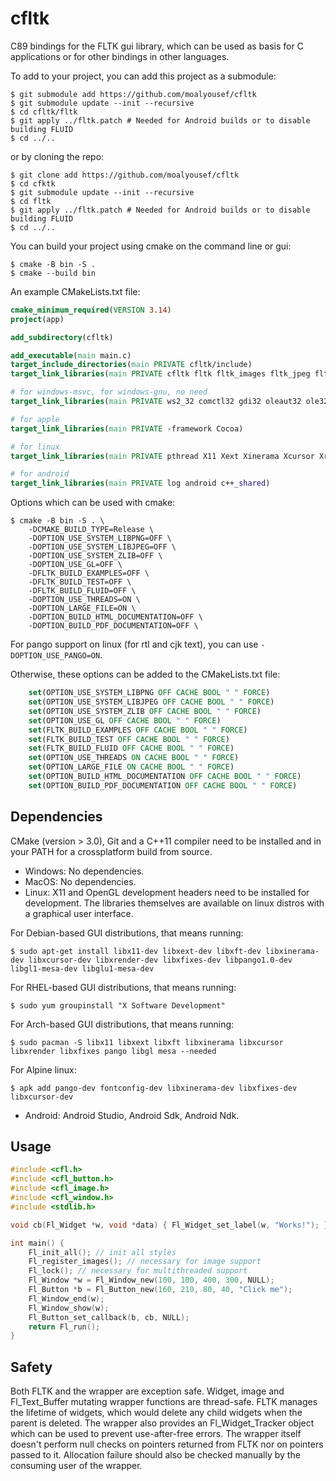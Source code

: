 # cfltk

C89 bindings for the FLTK gui library, which can be used as basis for C applications or for other bindings in other languages.

To add to your project, you can add this project as a submodule:
```
$ git submodule add https://github.com/moalyousef/cfltk
$ git submodule update --init --recursive
$ cd cfltk/fltk
$ git apply ../fltk.patch # Needed for Android builds or to disable building FLUID
$ cd ../..
```
or by cloning the repo:
```
$ git clone add https://github.com/moalyousef/cfltk
$ cd cfktk
$ git submodule update --init --recursive
$ cd fltk
$ git apply ../fltk.patch # Needed for Android builds or to disable building FLUID
$ cd ../..
```

You can build your project using cmake on the command line or gui:
```
$ cmake -B bin -S .
$ cmake --build bin
```

An example CMakeLists.txt file:
```cmake
cmake_minimum_required(VERSION 3.14)
project(app)

add_subdirectory(cfltk)

add_executable(main main.c)
target_include_directories(main PRIVATE cfltk/include)
target_link_libraries(main PRIVATE cfltk fltk fltk_images fltk_jpeg fltk_z fltk_png) # as needed

# for windows-msvc, for windows-gnu, no need
target_link_libraries(main PRIVATE ws2_32 comctl32 gdi32 oleaut32 ole32 uuid shell32 advapi32 comdlg32 winspool user32 kernel32 odbc32)

# for apple
target_link_libraries(main PRIVATE -framework Cocoa)

# for linux
target_link_libraries(main PRIVATE pthread X11 Xext Xinerama Xcursor Xrender Xfixes Xft fontconfig pango-1.0 pangoxft-1.0 gobject-2.0 cairo pangocairo-1.0)

# for android
target_link_libraries(main PRIVATE log android c++_shared)
```

Options which can be used with cmake:
```
$ cmake -B bin -S . \
    -DCMAKE_BUILD_TYPE=Release \
    -DOPTION_USE_SYSTEM_LIBPNG=OFF \
    -DOPTION_USE_SYSTEM_LIBJPEG=OFF \
    -DOPTION_USE_SYSTEM_ZLIB=OFF \
    -DOPTION_USE_GL=OFF \
    -DFLTK_BUILD_EXAMPLES=OFF \
    -DFLTK_BUILD_TEST=OFF \
    -DFLTK_BUILD_FLUID=OFF \
    -DOPTION_USE_THREADS=ON \
    -DOPTION_LARGE_FILE=ON \
    -DOPTION_BUILD_HTML_DOCUMENTATION=OFF \
    -DOPTION_BUILD_PDF_DOCUMENTATION=OFF \
```
For pango support on linux (for rtl and cjk text), you can use `-DOPTION_USE_PANGO=ON`.

Otherwise, these options can be added to the CMakeLists.txt file:
```cmake
    set(OPTION_USE_SYSTEM_LIBPNG OFF CACHE BOOL " " FORCE)
    set(OPTION_USE_SYSTEM_LIBJPEG OFF CACHE BOOL " " FORCE)
    set(OPTION_USE_SYSTEM_ZLIB OFF CACHE BOOL " " FORCE)
    set(OPTION_USE_GL OFF CACHE BOOL " " FORCE)
    set(FLTK_BUILD_EXAMPLES OFF CACHE BOOL " " FORCE)
    set(FLTK_BUILD_TEST OFF CACHE BOOL " " FORCE)
    set(FLTK_BUILD_FLUID OFF CACHE BOOL " " FORCE)
    set(OPTION_USE_THREADS ON CACHE BOOL " " FORCE)
    set(OPTION_LARGE_FILE ON CACHE BOOL " " FORCE)
    set(OPTION_BUILD_HTML_DOCUMENTATION OFF CACHE BOOL " " FORCE)
    set(OPTION_BUILD_PDF_DOCUMENTATION OFF CACHE BOOL " " FORCE)
```

## Dependencies

CMake (version > 3.0), Git and a C++11 compiler need to be installed and in your PATH for a crossplatform build from source.

- Windows: No dependencies.
- MacOS: No dependencies.
- Linux: X11 and OpenGL development headers need to be installed for development. The libraries themselves are available on linux distros with a graphical user interface.

For Debian-based GUI distributions, that means running:
```
$ sudo apt-get install libx11-dev libxext-dev libxft-dev libxinerama-dev libxcursor-dev libxrender-dev libxfixes-dev libpango1.0-dev libgl1-mesa-dev libglu1-mesa-dev
```
For RHEL-based GUI distributions, that means running:
```
$ sudo yum groupinstall "X Software Development" 
```
For Arch-based GUI distributions, that means running:
```
$ sudo pacman -S libx11 libxext libxft libxinerama libxcursor libxrender libxfixes pango libgl mesa --needed
```
For Alpine linux:
```
$ apk add pango-dev fontconfig-dev libxinerama-dev libxfixes-dev libxcursor-dev
```
- Android: Android Studio, Android Sdk, Android Ndk.

## Usage
```c
#include <cfl.h>
#include <cfl_button.h>
#include <cfl_image.h>
#include <cfl_window.h>
#include <stdlib.h>

void cb(Fl_Widget *w, void *data) { Fl_Widget_set_label(w, "Works!"); }

int main() {
    Fl_init_all(); // init all styles
    Fl_register_images(); // necessary for image support
    Fl_lock(); // necessary for multithreaded support
    Fl_Window *w = Fl_Window_new(100, 100, 400, 300, NULL);
    Fl_Button *b = Fl_Button_new(160, 210, 80, 40, "Click me");
    Fl_Window_end(w);
    Fl_Window_show(w);
    Fl_Button_set_callback(b, cb, NULL);
    return Fl_run();
}
```

## Safety
Both FLTK and the wrapper are exception safe. Widget, image and Fl_Text_Buffer mutating wrapper functions are thread-safe. FLTK manages the lifetime of widgets, which would delete any child widgets when the parent is deleted. The wrapper also provides an Fl_Widget_Tracker object which can be used to prevent use-after-free errors. 
The wrapper itself doesn't perform null checks on pointers returned from FLTK nor on pointers passed to it. Allocation failure should also be checked manually by the consuming user of the wrapper.  
